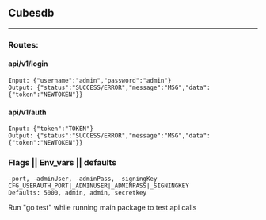 ## Cubesdb
------
### Routes:
#### api/v1/login 
    Input: {"username":"admin","password":"admin"}
    Output: {"status":"SUCCESS/ERROR","message":"MSG","data":{"token":"NEWTOKEN"}}

#### api/v1/auth
    Input: {"token":"TOKEN"}
    Output: {"status":"SUCCESS/ERROR","message":"MSG","data":{"token":"NEWTOKEN"}}


### Flags || Env_vars || defaults
    -port, -adminUser, -adminPass, -signingKey
    CFG_USERAUTH_PORT|_ADMINUSER|_ADMINPASS|_SIGNINGKEY
    Defaults: 5000, admin, admin, secretkey 

Run "go test" while running main package to test api calls